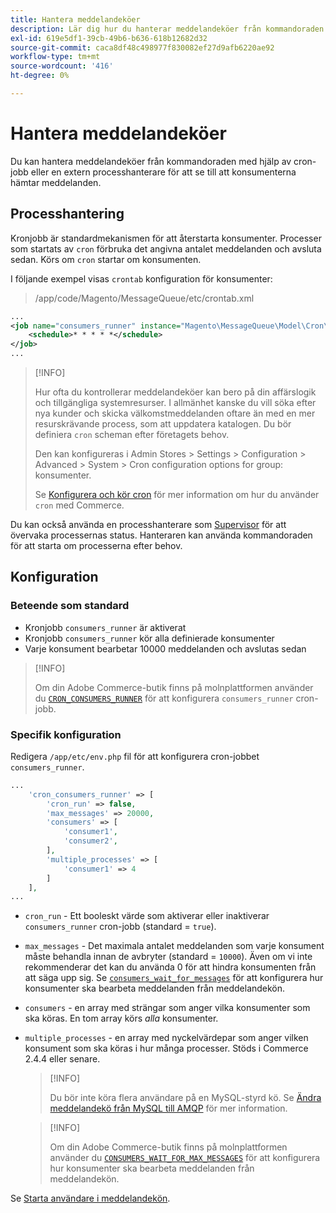 ```yaml
---
title: Hantera meddelandeköer
description: Lär dig hur du hanterar meddelandeköer från kommandoraden för Adobe Commerce.
exl-id: 619e5df1-39cb-49b6-b636-618b12682d32
source-git-commit: caca8df48c498977f830082ef27d9afb6220ae92
workflow-type: tm+mt
source-wordcount: '416'
ht-degree: 0%

---
```


# Hantera meddelandeköer

Du kan hantera meddelandeköer från kommandoraden med hjälp av cron-jobb eller en extern processhanterare för att se till att konsumenterna hämtar meddelanden.

## Processhantering

Kronjobb är standardmekanismen för att återstarta konsumenter. Processer som startats av `cron` förbruka det angivna antalet meddelanden och avsluta sedan. Körs om `cron` startar om konsumenten.

I följande exempel visas `crontab` konfiguration för konsumenter:

> /app/code/Magento/MessageQueue/etc/crontab.xml

```xml
...
<job name="consumers_runner" instance="Magento\MessageQueue\Model\Cron\ConsumersRunner" method="run">
    <schedule>* * * * *</schedule>
</job>
...
```

>[!INFO]
>
>Hur ofta du kontrollerar meddelandeköer kan bero på din affärslogik och tillgängliga systemresurser. I allmänhet kanske du vill söka efter nya kunder och skicka välkomstmeddelanden oftare än med en mer resurskrävande process, som att uppdatera katalogen. Du bör definiera `cron` scheman efter företagets behov.
>
>Den kan konfigureras i Admin Stores > Settings > Configuration > Advanced > System > Cron configuration options for group: konsumenter.
>
>Se [Konfigurera och kör cron](../cli/configure-cron-jobs.md) för mer information om hur du använder `cron` med Commerce.

Du kan också använda en processhanterare som [Supervisor](http://supervisord.org/index.html) för att övervaka processernas status. Hanteraren kan använda kommandoraden för att starta om processerna efter behov.

## Konfiguration

### Beteende som standard

- Kronjobb `consumers_runner` är aktiverat
- Kronjobb `consumers_runner` kör alla definierade konsumenter
- Varje konsument bearbetar 10000 meddelanden och avslutas sedan

>[!INFO]
>
>Om din Adobe Commerce-butik finns på molnplattformen använder du [`CRON_CONSUMERS_RUNNER`](https://experienceleague.adobe.com/docs/commerce-cloud-service/user-guide/configure/env/stage/variables-deploy.html#cron_consumers_runner) för att konfigurera `consumers_runner` cron-jobb.

### Specifik konfiguration

Redigera `/app/etc/env.php` fil för att konfigurera cron-jobbet `consumers_runner`.

```php
...
    'cron_consumers_runner' => [
        'cron_run' => false,
        'max_messages' => 20000,
        'consumers' => [
            'consumer1',
            'consumer2',
        ],
        'multiple_processes' => [
            'consumer1' => 4
        ]
    ],
...
```

- `cron_run` - Ett booleskt värde som aktiverar eller inaktiverar `consumers_runner` cron-jobb (standard = `true`).
- `max_messages` - Det maximala antalet meddelanden som varje konsument måste behandla innan de avbryter (standard = `10000`). Även om vi inte rekommenderar det kan du använda 0 för att hindra konsumenten från att säga upp sig. Se [`consumers_wait_for_messages`](../reference/config-reference-envphp.md#consumerswaitformessages) för att konfigurera hur konsumenter ska bearbeta meddelanden från meddelandekön.
- `consumers` - en array med strängar som anger vilka konsumenter som ska köras. En tom array körs *alla* konsumenter.
- `multiple_processes` - en array med nyckelvärdepar som anger vilken konsument som ska köras i hur många processer. Stöds i Commerce 2.4.4 eller senare.

   >[!INFO]
   >
   >Du bör inte köra flera användare på en MySQL-styrd kö. Se [Ändra meddelandekö från MySQL till AMQP](https://developer.adobe.com/commerce/php/development/components/message-queues/#change-message-queue-from-mysql-to-amqp) för mer information.

   >[!INFO]
   >
   >Om din Adobe Commerce-butik finns på molnplattformen använder du [`CONSUMERS_WAIT_FOR_MAX_MESSAGES`](https://experienceleague.adobe.com/docs/commerce-cloud-service/user-guide/configure/env/stage/variables-deploy.html#consumers_wait_for_max_messages) för att konfigurera hur konsumenter ska bearbeta meddelanden från meddelandekön.

Se [Starta användare i meddelandekön](../cli/start-message-queues.md).
